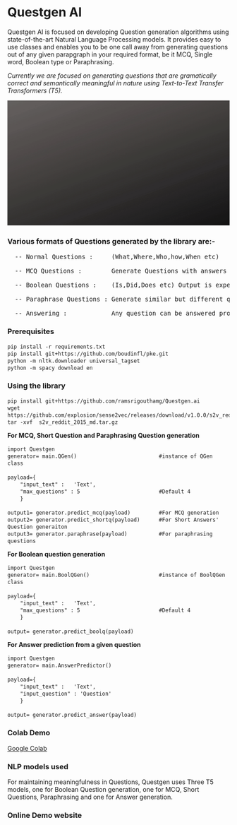 # Questgen AI
Questgen AI is focused on developing Question generation algorithms using state-of-the-art Natural Language Processing models. It provides easy to use classes and enables you to be one call away from generating questions out of any given parapgraph in your required format, be it MCQ, Single word, Boolean type or Paraphrasing.

*Currently we are focused on generating questions that are gramatically correct and semantically meaningful in nature using Text-to-Text Transfer Transformers (T5).*

<img src= './quest.gif' >

### Various formats of Questions generated by the library are:- 
<pre>
  -- Normal Questions :     (What,Where,Who,how,When etc) <br>
  -- MCQ Questions :        Generate Questions with answers and similar options <br>
  -- Boolean Questions :    (Is,Did,Does etc) Output is expected either True/False <br>
  -- Paraphrase Questions : Generate similar but different questions from a given question <br>
  -- Answering :            Any question can be answered provided with a context.
</pre>

### Prerequisites
```
pip install -r requirements.txt
pip install git+https://github.com/boudinfl/pke.git
python -m nltk.downloader universal_tagset
python -m spacy download en 
```
### Using the library
```
pip install git+https://github.com/ramsrigouthamg/Questgen.ai
wget https://github.com/explosion/sense2vec/releases/download/v1.0.0/s2v_reddit_2015_md.tar.gz
tar -xvf  s2v_reddit_2015_md.tar.gz
```

**For MCQ, Short Question and Paraphrasing Question generation**
```
import Questgen
generator= main.QGen()                          #instance of QGen class

payload={
    "input_text" :   'Text',
    "max_questions" : 5                         #Default 4
    }
    
output1= generator.predict_mcq(payload)         #For MCQ generation       
output2= generator.predict_shortq(payload)      #For Short Answers' Question generaiton
output3= generator.paraphrase(payload)          #For paraphrasing questions
```


**For Boolean question generation**
```
import Questgen
generator= main.BoolQGen()                      #instance of BoolQGen class

payload={
    "input_text" :   'Text',
    "max_questions" : 5                         #Default 4
    }

output= generator.predict_boolq(payload)
```


**For Answer prediction from a given question**
```
import Questgen
generator= main.AnswerPredictor()

payload={
    "input_text" :   'Text',
    "input_question" : 'Question'                         
    }

output= generator.predict_answer(payload)
```

### Colab Demo
<a href="https://colab.research.google.com/drive/144vAp5UVFHqPWLEXtBX4gaAPeVZumlzK?usp=sharing">Google Colab </a>

### NLP models used

For maintaining meaningfulness in Questions, Questgen uses Three T5 models, one for Boolean Question generation, one for MCQ, Short Questions, Paraphrasing and one for Answer generation.

### Online Demo website
